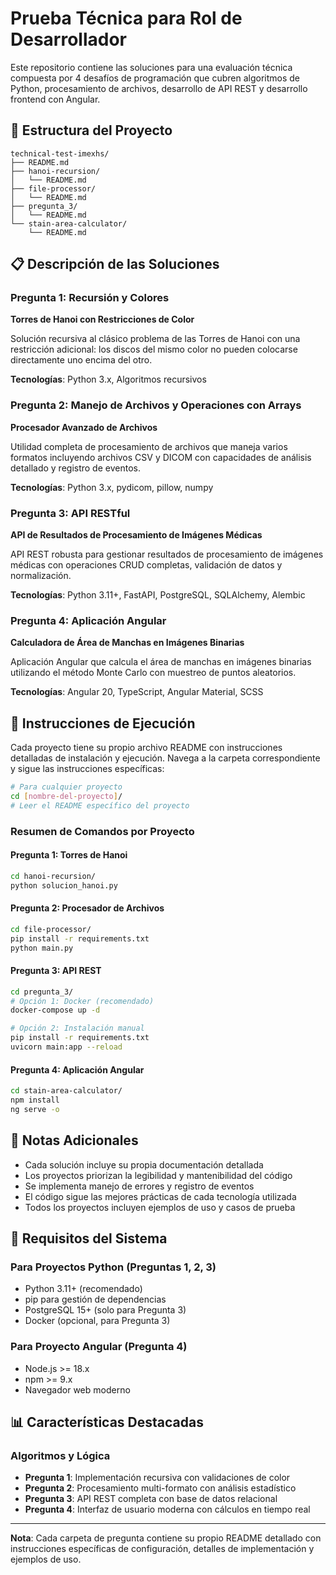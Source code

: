 # Prueba Técnica para Rol de Desarrollador

Este repositorio contiene las soluciones para una evaluación técnica compuesta por 4 desafíos de programación que cubren algoritmos de Python, procesamiento de archivos, desarrollo de API REST y desarrollo frontend con Angular.

## 📁 Estructura del Proyecto

```
technical-test-imexhs/
├── README.md
├── hanoi-recursion/
│   └── README.md
├── file-processor/
│   └── README.md
├── pregunta_3/
│   └── README.md
└── stain-area-calculator/
    └── README.md
```

## 📋 Descripción de las Soluciones

### Pregunta 1: Recursión y Colores
**Torres de Hanoi con Restricciones de Color**

Solución recursiva al clásico problema de las Torres de Hanoi con una restricción adicional: los discos del mismo color no pueden colocarse directamente uno encima del otro.

**Tecnologías**: Python 3.x, Algoritmos recursivos

### Pregunta 2: Manejo de Archivos y Operaciones con Arrays
**Procesador Avanzado de Archivos**

Utilidad completa de procesamiento de archivos que maneja varios formatos incluyendo archivos CSV y DICOM con capacidades de análisis detallado y registro de eventos.

**Tecnologías**: Python 3.x, pydicom, pillow, numpy

### Pregunta 3: API RESTful
**API de Resultados de Procesamiento de Imágenes Médicas**

API REST robusta para gestionar resultados de procesamiento de imágenes médicas con operaciones CRUD completas, validación de datos y normalización.

**Tecnologías**: Python 3.11+, FastAPI, PostgreSQL, SQLAlchemy, Alembic

### Pregunta 4: Aplicación Angular
**Calculadora de Área de Manchas en Imágenes Binarias**

Aplicación Angular que calcula el área de manchas en imágenes binarias utilizando el método Monte Carlo con muestreo de puntos aleatorios.

**Tecnologías**: Angular 20, TypeScript, Angular Material, SCSS

## 🚀 Instrucciones de Ejecución

Cada proyecto tiene su propio archivo README con instrucciones detalladas de instalación y ejecución. Navega a la carpeta correspondiente y sigue las instrucciones específicas:

```bash
# Para cualquier proyecto
cd [nombre-del-proyecto]/
# Leer el README específico del proyecto
```

### Resumen de Comandos por Proyecto

#### Pregunta 1: Torres de Hanoi
```bash
cd hanoi-recursion/
python solucion_hanoi.py
```

#### Pregunta 2: Procesador de Archivos
```bash
cd file-processor/
pip install -r requirements.txt
python main.py
```

#### Pregunta 3: API REST
```bash
cd pregunta_3/
# Opción 1: Docker (recomendado)
docker-compose up -d

# Opción 2: Instalación manual
pip install -r requirements.txt
uvicorn main:app --reload
```

#### Pregunta 4: Aplicación Angular
```bash
cd stain-area-calculator/
npm install
ng serve -o
```

## 📝 Notas Adicionales

- Cada solución incluye su propia documentación detallada
- Los proyectos priorizan la legibilidad y mantenibilidad del código
- Se implementa manejo de errores y registro de eventos
- El código sigue las mejores prácticas de cada tecnología utilizada
- Todos los proyectos incluyen ejemplos de uso y casos de prueba

## 🔧 Requisitos del Sistema

### Para Proyectos Python (Preguntas 1, 2, 3)
- Python 3.11+ (recomendado)
- pip para gestión de dependencias
- PostgreSQL 15+ (solo para Pregunta 3)
- Docker (opcional, para Pregunta 3)

### Para Proyecto Angular (Pregunta 4)
- Node.js >= 18.x
- npm >= 9.x
- Navegador web moderno

## 📊 Características Destacadas

### Algoritmos y Lógica
- **Pregunta 1**: Implementación recursiva con validaciones de color
- **Pregunta 2**: Procesamiento multi-formato con análisis estadístico
- **Pregunta 3**: API REST completa con base de datos relacional
- **Pregunta 4**: Interfaz de usuario moderna con cálculos en tiempo real

---

**Nota**: Cada carpeta de pregunta contiene su propio README detallado con instrucciones específicas de configuración, detalles de implementación y ejemplos de uso. 